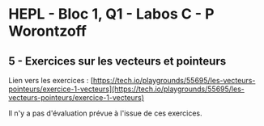 # HEPL - Bloc 1, Q1 - Labos C - P Worontzoff

## 5 - Exercices sur les vecteurs et pointeurs

Lien vers les exercices : [https://tech.io/playgrounds/55695/les-vecteurs-pointeurs/exercice-1-vecteurs](https://tech.io/playgrounds/55695/les-vecteurs-pointeurs/exercice-1-vecteurs)

Il n'y a pas d'évaluation prévue à l'issue de ces exercices.